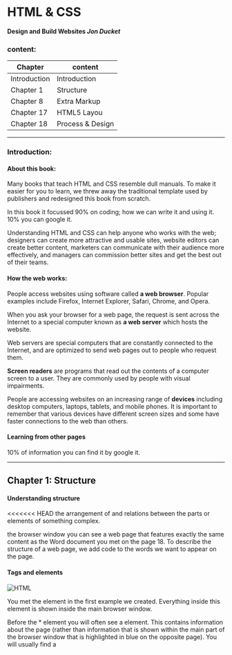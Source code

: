 # HTML & CSS 
 **Design and Build Websites *Jon Ducket***

 ### content:

| Chapter          | content         |
| -------------    | -------------   |
| Introduction     |Introduction     |
| Chapter 1        | Structure       |
| Chapter 8        | Extra Markup    |
| Chapter 17       | HTML5 Layou     |
| Chapter 18       | Process & Design|

---------------------------------------------
### Introduction:
####  About this book:

Many books that teach HTML and CSS 
resemble dull manuals. To make it easier for 
you to learn, we threw away the traditional 
template used by publishers and redesigned 
this book from scratch.

In this book it focussed 90% on coding; how we can write it and using it.
10% you can google it.

Understanding HTML and CSS 
can help anyone who works 
with the web; designers can 
create more attractive and 
usable sites, website editors can 
create better content, marketers 
can communicate with their 
audience more effectively, and 
managers can commission 
better sites and get the best out 
of their teams.


#### How the web works:

People access websites using 
software called **a web browser**. 
Popular examples include 
Firefox, Internet Explorer, Safari, 
Chrome, and Opera.

When you ask your browser for 
a web page, the request is sent 
across the Internet to a special 
computer known as  **a web 
server** which hosts the website.

Web servers are special 
computers that are constantly 
connected to the Internet, and 
are optimized to send web pages 
out to people who request them.

**Screen readers** are programs 
that read out the contents of a 
computer screen to a user. They 
are commonly used by people 
with visual impairments.

People are accessing websites 
on an increasing range of **devices** 
including desktop computers, 
laptops, tablets, and mobile 
phones. It is important to 
remember that various devices 
have different screen sizes and 
some have faster connections to 
the web than others.

#### Learning from other pages
10% of information you can find it by google it.


---------------------------------------------
## Chapter 1: Structure

#### Understanding structure
<<<<<<< HEAD
the arrangement of and relations between the parts or elements of something complex.

the browser window you can see a web page that features exactly 
the same content as the Word document you met on the page 18. To 
describe the structure of a web page, we add code to the words we want 
to appear on the page.

#### Tags and elements 
![HTML](https://csveda.com/wp-content/uploads/2020/02/HTML_Structure.png)

**<body>**
You met the **<body>** element 
in the first example we created. 
Everything inside this element is 
shown inside the main browser 
window.

**<head>**
Before the **<body>*** element you 
will often see a **<head>** element. 
This contains information 
about the page (rather than 
information that is shown within 
the main part of the browser 
window that is highlighted in 
blue on the opposite page). 
You will usually find a **<title>**
element inside the **<head>**
element.

**<title>**
The contents of the **<title>**
element are either shown in the 
top of the browser, above where 
you usually type in the URL of 
the page you want to visit, or 
on the tab for that page (if your 
browser uses tabs to allow you 
to view multiple pages at the 
same time).
![Tags](https://mason.gmu.edu/~kshiffl4/375/HTML_Tags.jpg)
---------------------------------------------
## Chapter 8: Extra Markup
#### Specifying different versions of HTML

#### Identifying and grouping elements
#### Comments, meta information and iframes
 
